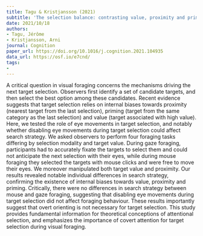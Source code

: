 ```yaml
---
title: Tagu & Kristjansson (2021)
subtitle: 'The selection balance: contrasting value, proximity and priming in a multitarget foraging task'
date: 2021/10/18
authors:
- Tagu, Jérôme
- Kristjansson, Arni
journal: Cognition
paper_url: https://doi.org/10.1016/j.cognition.2021.104935
data_url: https://osf.io/e7cnd/
tags:
-
---
```


A critical question in visual foraging concerns the mechanisms driving the next target selection. Observers first identify a set of candidate targets, and then select the best option among these candidates. Recent evidence suggests that target selection relies on internal biases towards proximity (nearest target from the last selection), priming (target from the same category as the last selection) and value (target associated with high value). Here, we tested the role of eye movements in target selection, and notably whether disabling eye movements during target selection could affect search strategy. We asked observers to perform four foraging tasks differing by selection modality and target value. During gaze foraging, participants had to accurately fixate the targets to select them and could not anticipate the next selection with their eyes, while during mouse foraging they selected the targets with mouse clicks and were free to move their eyes. We moreover manipulated both target value and proximity. Our results revealed notable individual differences in search strategy, confirming the existence of internal biases towards value, proximity and priming. Critically, there were no differences in search strategy between mouse and gaze foraging, suggesting that disabling eye movements during target selection did not affect foraging behaviour. These results importantly suggest that overt orienting is not necessary for target selection. This study provides fundamental information for theoretical conceptions of attentional selection, and emphasizes the importance of covert attention for target selection during visual foraging.
